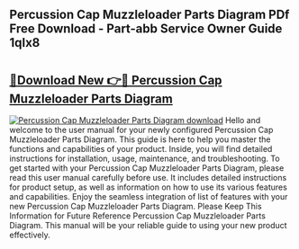 ## Percussion Cap Muzzleloader Parts Diagram PDf Free Download - Part-abb Service Owner Guide 1qIx8

# <h2><a href="http://dfh6pa1.blite.top/?on=Percussion+Cap+Muzzleloader+Parts+Diagram">🔗Download New 👉🔴 Percussion Cap Muzzleloader Parts Diagram</a></h2>

[![Percussion Cap Muzzleloader Parts Diagram download](https://i.imgur.com/lujVjoI.png)](http://dfh6pa1.blite.top/?on=Percussion+Cap+Muzzleloader+Parts+Diagram)
Hello and welcome to the user manual for your newly configured Percussion Cap Muzzleloader Parts Diagram. This guide is here to help you master the functions and capabilities of your product. Inside, you will find detailed instructions for installation, usage, maintenance, and troubleshooting. To get started with your Percussion Cap Muzzleloader Parts Diagram, please read this user manual carefully before use. It includes detailed instructions for product setup, as well as information on how to use its various features and capabilities. Enjoy the seamless integration of list of features with your new Percussion Cap Muzzleloader Parts Diagram. Please Keep This Information for Future Reference Percussion Cap Muzzleloader Parts Diagram. This manual will be your reliable guide to using your new product effectively.
